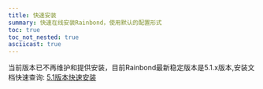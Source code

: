 ```yaml
---
title: 快速安装
summary: 快速在线安装Rainbond，使用默认的配置形式
toc: true
toc_not_nested: true
asciicast: true
---
```


当前版本已不再维护和提供安装，目前Rainbond最新稳定版本是5.1.x版本,安装文档快速查询: [5.1版本快速安装](https://www.rainbond.com/docs/quick-start/rainbond_install/)
